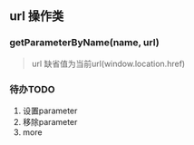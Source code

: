 ## url 操作类

### getParameterByName(name, url)

> url 缺省值为当前url(window.location.href)

### 待办TODO

1. 设置parameter
2. 移除parameter
3. more